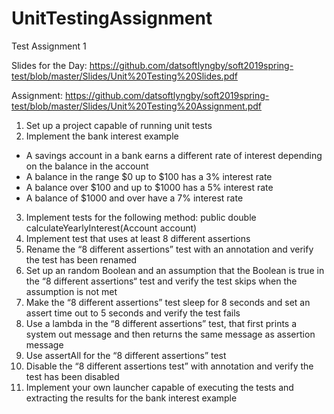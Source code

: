 # UnitTestingAssignment
Test Assignment 1

Slides for the Day: https://github.com/datsoftlyngby/soft2019spring-test/blob/master/Slides/Unit%20Testing%20Slides.pdf

Assignment: https://github.com/datsoftlyngby/soft2019spring-test/blob/master/Slides/Unit%20Testing%20Assignment.pdf


1. Set up a project capable of running unit tests
2. Implement the bank interest example
- A savings account in a bank earns a different rate of interest depending on the balance in the account 
- A balance in the range $0 up to $100 has a 3% interest rate
- A balance over $100 and up to $1000 has a 5% interest rate
- A balance of $1000 and over have a 7% interest rate
3. Implement tests for the following method:
public double calculateYearlyInterest(Account account)
4. Implement test that uses at least 8 different assertions
5. Rename the “8 different assertions” test with an annotation and verify the test has been renamed
6. Set up an random Boolean and an assumption that the Boolean is true in the “8 different assertions“ test and
verify the test skips when the assumption is not met
7. Make the “8 different assertions” test sleep for 8 seconds and set an assert time out to 5 seconds and verify
the test fails
8. Use a lambda in the “8 different assertions” test, that first prints a system out message and then returns the
same message as assertion message
9. Use assertAll for the “8 different assertions” test
10. Disable the “8 different assertions test” with annotation and verify the test has been disabled
11. Implement your own launcher capable of executing the tests and extracting the results for the bank interest
example
